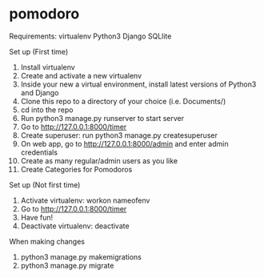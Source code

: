 # pomodoro

Requirements:
virtualenv
Python3
Django
SQLlite

Set up (First time)
1) Install virtualenv 
2) Create and activate a new virtualenv
3) Inside your new a virtual environment, install latest versions of Python3 and Django
4) Clone this repo to a directory of your choice (i.e. Documents/)
5) cd into the repo
6) Run python3 manage.py runserver to start server
7) Go to http://127.0.0.1:8000/timer
8) Create superuser: run python3 manage.py createsuperuser
9) On web app, go to http://127.0.0.1:8000/admin and enter admin credentials
10) Create as many regular/admin users as you like
11) Create Categories for Pomodoros

Set up (Not first time)
1) Activate virtualenv: workon nameofenv
2) Go to http://127.0.0.1:8000/timer
3) Have fun!
4) Deactivate virtualenv: deactivate

When making changes
1) python3 manage.py makemigrations
2) python3 manage.py migrate